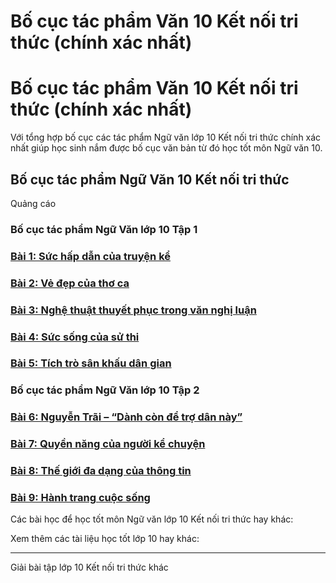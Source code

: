 # Bố cục tác phẩm Văn 10 Kết nối tri thức (chính xác nhất)

# Bố cục tác phẩm Văn 10 Kết nối tri thức (chính xác nhất)

Với tổng hợp bố cục các tác phẩm Ngữ văn lớp 10 Kết nối tri thức chính xác nhất giúp học sinh nắm được bố cục văn bản từ đó học tốt môn Ngữ văn 10.

## Bố cục tác phẩm Ngữ Văn 10 Kết nối tri thức

Quảng cáo

### Bố cục tác phẩm Ngữ Văn lớp 10 Tập 1

### [**Bài 1: Sức hấp dẫn của truyện kể**](https://vietjack.com/soan-van-lop-10-kn/bai-1-suc-hap-dan-cua-truyen-ke.jsp)

### [**Bài 2: Vẻ đẹp của thơ ca**](https://vietjack.com/soan-van-lop-10-kn/bai-2-ve-dep-cua-tho-ca.jsp)

### [**Bài 3: Nghệ thuật thuyết phục trong văn nghị luận**](https://vietjack.com/soan-van-lop-10-kn/bai-3-nghe-thuat-thuyet-phuc-trong-van-nghi-luan.jsp)

### [**Bài 4: Sức sống của sử thi**](https://vietjack.com/soan-van-lop-10-kn/bai-4-suc-song-su-thi.jsp)

### [**Bài 5: Tích trò sân khấu dân gian**](https://vietjack.com/soan-van-lop-10-kn/bai-5-tich-tro-san-khau-dan-gian.jsp)

### Bố cục tác phẩm Ngữ Văn lớp 10 Tập 2

### [**Bài 6: Nguyễn Trãi – “Dành còn để trợ dân này”**](https://vietjack.com/soan-van-lop-10-kn/bai-6-nguyen-trai-danh-con-de-tro-dan-nay.jsp)

### [**Bài 7: Quyền năng của người kể chuyện**](https://vietjack.com/soan-van-lop-10-kn/bai-7-quyen-nang-cua-nguoi-ke-chuyen.jsp)

### [**Bài 8: Thế giới đa dạng của thông tin**](https://vietjack.com/soan-van-lop-10-kn/bai-8-the-gioi-da-dang-cua-thong-tin.jsp)

### [**Bài 9: Hành trang cuộc sống**](https://vietjack.com/soan-van-lop-10-kn/bai-9-hanh-trang-cuoc-song.jsp)

Các bài học để học tốt môn Ngữ văn lớp 10 Kết nối tri thức hay khác:

Xem thêm các tài liệu học tốt lớp 10 hay khác:

* * *

Giải bài tập lớp 10 Kết nối tri thức khác

